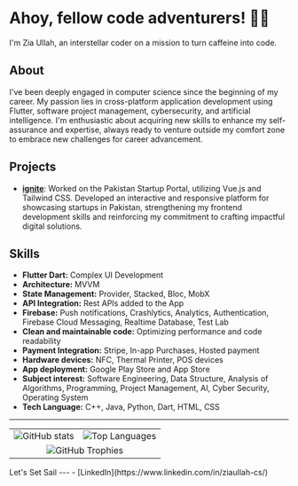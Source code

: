 # Ahoy, fellow code adventurers! :pirate_flag:

I'm Zia Ullah, an interstellar coder on a mission to turn caffeine into code.

## About
I've been deeply engaged in computer science since the beginning of my career. My passion lies in cross-platform application development using Flutter, software project management, cybersecurity, and artificial intelligence. I'm enthusiastic about acquiring new skills to enhance my self-assurance and expertise, always ready to venture outside my comfort zone to embrace new challenges for career advancement.

## Projects
- [**ignite**](https://ignitestartup.pk/): Worked on the Pakistan Startup Portal, utilizing Vue.js and Tailwind CSS. Developed an interactive and responsive platform for showcasing startups in Pakistan, strengthening my frontend development skills and reinforcing my commitment to crafting impactful digital solutions.

## Skills
- **Flutter Dart:** Complex UI Development
- **Architecture:** MVVM
- **State Management:** Provider, Stacked, Bloc, MobX
- **API Integration:** Rest APIs added to the App
- **Firebase:** Push notifications, Crashlytics, Analytics, Authentication, Firebase Cloud Messaging, Realtime Database, Test Lab
- **Clean and maintainable code:** Optimizing performance and code readability
- **Payment Integration:** Stripe, In-app Purchases, Hosted payment
- **Hardware devices:** NFC, Thermal Printer, POS devices
- **App deployment:** Google Play Store and App Store
- **Subject interest:** Software Engineering, Data Structure, Analysis of Algorithms, Programming, Project Management, AI, Cyber Security, Operating System
- **Tech Language:** C++, Java, Python, Dart, HTML, CSS

---
<table align="center" align="center" border="0" cellspacing="0" cellpadding="0" style="border-collapse: collapse;">
  <tr>
    <td>
      <img src="https://github-readme-stats.vercel.app/api?username=Zia9335&theme=vue-dark&show_icons=true&hide_border=true&count_private=true" alt="GitHub stats">
    </td>
    <td>
      <img src="https://github-readme-streak-stats.herokuapp.com/?user=Zia9335&theme=vue-dark&hide_border=true" alt="Top Languages">
    </td>
  </tr>
  <tr>
    <td colspan="2" align="center">
      <img src="https://github-readme-stats.vercel.app/api/top-langs/?username=Zia9335&theme=vue-dark&show_icons=true&hide_border=true&layout=compact" alt="GitHub Trophies">
    </td>
  </tr>
</table>
Let's Set Sail
---
- [LinkedIn](https://www.linkedin.com/in/ziaullah-cs/)
